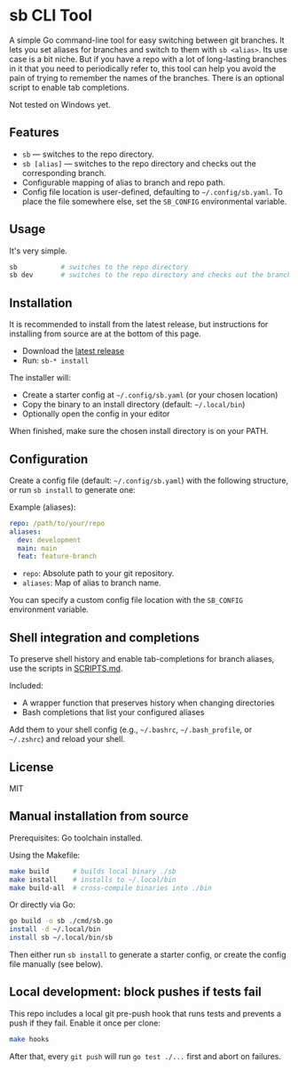 # sb CLI Tool

A simple Go command-line tool for easy switching between git branches. It lets you set aliases for branches and switch to them with `sb <alias>`. Its use case is a bit niche. But if you have a repo with a lot of long-lasting branches in it that you need to periodically refer to, this tool can help you avoid the pain of trying to remember the names of the branches. There is an optional script to enable tab completions.

Not tested on Windows yet.

## Features

- `sb` — switches to the repo directory.
- `sb [alias]` — switches to the repo directory and checks out the corresponding branch.
- Configurable mapping of alias to branch and repo path.
- Config file location is user-defined, defaulting to `~/.config/sb.yaml`. To place the file somewhere else, set the `SB_CONFIG` environmental variable.

## Usage

It's very simple.

```sh
sb           # switches to the repo directory
sb dev       # switches to the repo directory and checks out the branch mapped to alias 'dev'
```

## Installation

It is recommended to install from the latest release, but instructions for installing from source are at the bottom of this page.

- Download the [latest release](https://github.com/kvnloughead/sb/releases/) 
- Run: `sb-* install`

The installer will:

- Create a starter config at `~/.config/sb.yaml` (or your chosen location)
- Copy the binary to an install directory (default: `~/.local/bin`)
- Optionally open the config in your editor

When finished, make sure the chosen install directory is on your PATH.

## Configuration

Create a config file (default: `~/.config/sb.yaml`) with the following structure, or run `sb install` to generate one:

Example (aliases):

```yaml
repo: /path/to/your/repo
aliases:
  dev: development
  main: main
  feat: feature-branch
```

- `repo`: Absolute path to your git repository.
- `aliases`: Map of alias to branch name.

You can specify a custom config file location with the `SB_CONFIG` environment variable.

## Shell integration and completions

To preserve shell history and enable tab-completions for branch aliases, use the scripts in [SCRIPTS.md](SCRIPTS.md).

Included:

- A wrapper function that preserves history when changing directories
- Bash completions that list your configured aliases

Add them to your shell config (e.g., `~/.bashrc`, `~/.bash_profile`, or `~/.zshrc`) and reload your shell.

## License
MIT

## Manual installation from source

Prerequisites: Go toolchain installed.

Using the Makefile:

```sh
make build      # builds local binary ./sb
make install    # installs to ~/.local/bin
make build-all  # cross-compile binaries into ./bin
```

Or directly via Go:

```sh
go build -o sb ./cmd/sb.go
install -d ~/.local/bin
install sb ~/.local/bin/sb
```

Then either run `sb install` to generate a starter config, or create the config file manually (see below).

## Local development: block pushes if tests fail

This repo includes a local git pre-push hook that runs tests and prevents a push if they fail. Enable it once per clone:

```sh
make hooks
```

After that, every `git push` will run `go test ./...` first and abort on failures.

